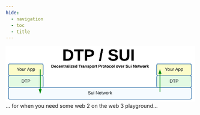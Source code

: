 ```yaml
---
hide:
  - navigation
  - toc
  - title
---
```


![Home](images/../assets/images/home_top.png)<br>
... for when you need some web 2 on the web 3 playground...